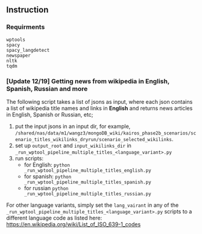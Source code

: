 ## Instruction

### Requirments
```
wptools
spacy
spacy_langdetect
newspaper
nltk
tqdm
```

### [Update 12/19] Getting news from wikipedia in English, Spanish, Russian and more
The following script takes a list of jsons as input, where each json contains a list of wikipedia title names and links in **English** and returns news articles in English, Spanish or Russian, etc;

1. put the input jsons in an input dir, for example, `/shared/nas/data/m1/wangz3/mongoDB_wiki/kairos_phase2b_scenarios/scenario_titles_wikilinks_dryrun/scenario_selected_wikilinks`.
2. set up `output_root` and `input_wikilinks_dir` in `_run_wptool_pipeline_multiple_titles_<language_variant>.py`
3. run scripts:
    - for English: `python _run_wptool_pipeline_multiple_titles_english.py` 
    - for spanish: `python _run_wptool_pipeline_multiple_titles_spanish.py` 
    - for russian `python _run_wptool_pipeline_multiple_titles_russian.py`

For other language variants, simply set the `lang_vairant` in any of the `_run_wptool_pipeline_multiple_titles_<language_variant>.py` scripts to a different language code as listed here: https://en.wikipedia.org/wiki/List_of_ISO_639-1_codes
<!-- --- -->
<!-- ### Getting news from wikipedia in English
Depending on if the wikipedia page is in our current MongoDB dump (only some newest wikipages may not be found) do the following:

- **Option 1: Using wptools**: [ Update 10/28 ] New pipeline using wptools to find pages (works on more recent pages, e.g., after 2022). Check `_run_wptool_pipeline_multiple_titles.py` on how to run the pipeline; The main script `run_wptool.py` takes in a json file as input which contains at lease a field named `titles` that stores a list of wikipage titles to be queried. Check `example_input_json/` for an example input.

- **Option 2: Using MongoDB (On Blender02 Server only)**: log in on `blender02`, try running `run.sh` with the wikipedia page title of interest, if it exists in the MongoDB, it will directly output the scraled news article in the reference in both jsonl and rsd format (text only). -->

<!-- - **Option 2: Using wptools**: if above does not work, run each component individually using "wptools" package instead of the MongoDB dump,
    - first run: `get_external_link.py` to get the links in a json file with the help of wptools
    - then run: `crawl_news_from_url.py`  to get the news in a tmp dir (this is modified from Zoey's code)
    - then run: `process_crawled_tmp_to_single_json.py` to process the tmp dir

    There are some example code under `if __name__ == '__main__':` in each scripts -->
